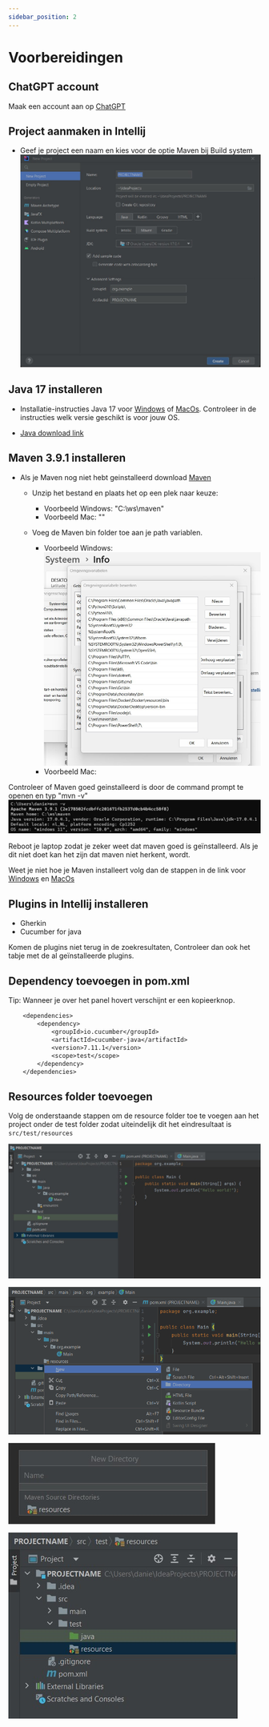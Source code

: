 ```yaml
---
sidebar_position: 2
---
```


# Voorbereidingen

## ChatGPT account

Maak een account aan op [ChatGPT](https://chat.openai.com/)

## Project aanmaken in Intellij

- Geef je project een naam en kies voor de optie Maven bij Build system
  ![project.jpg](project.jpg)

## Java 17 installeren

- Installatie-instructies Java 17 voor [Windows](https://java.tutorials24x7.com/blog/how-to-install-java-17-on-windows)
  of [MacOs](https://www.codejava.net/java-se/install-oracle-jdk-17-on-macos). Controleer in de instructies welk versie
  geschikt is voor jouw OS.

- [Java download link](https://www.oracle.com/java/technologies/javase/jdk17-archive-downloads.html)

## Maven 3.9.1 installeren

- Als je Maven nog niet hebt geinstalleerd
  download [Maven](https://dlcdn.apache.org/maven/maven-3/3.9.1/binaries/apache-maven-3.9.1-bin.zip)
    - Unzip het bestand en plaats het op een plek naar keuze:
        - Voorbeeld Windows: "C:\ws\maven"
        - Voorbeeld Mac: ""

    - Voeg de Maven bin folder toe aan je path variablen.
        - Voorbeeld Windows: ![maven-path.jpg](maven-path.jpg)
        - Voorbeeld Mac:

Controleer of Maven goed geinstalleerd is door de command prompt te openen en typ "mvn -v"
![maven.jpg](maven.jpg)

Reboot je laptop zodat je zeker weet dat maven goed is geïnstalleerd. Als je dit niet doet kan het zijn dat maven niet
herkent, wordt.

Weet je niet hoe je Maven installeert volg dan de stappen in de link
voor [Windows](https://phoenixnap.com/kb/install-maven-windows)
en [MacOs](https://www.digitalocean.com/community/tutorials/install-maven-mac-os)

## Plugins in Intellij installeren

- Gherkin
- Cucumber for java

Komen de plugins niet terug in de zoekresultaten, Controleer dan ook het tabje met de al geïnstalleerde plugins.

## Dependency toevoegen in pom.xml

Tip: Wanneer je over het panel hovert verschijnt er een kopieerknop.

``` 
    <dependencies>
        <dependency>
            <groupId>io.cucumber</groupId>
            <artifactId>cucumber-java</artifactId>
            <version>7.11.1</version>
            <scope>test</scope>
        </dependency>
    </dependencies>
```

## Resources folder toevoegen

Volg de onderstaande stappen om de resource folder toe te voegen aan het project onder de test folder zodat uiteindelijk
dit het eindresultaat is ``` src/test/resources ```

![stap1.jpg](stap1.jpg)

![stap2.png](stap2.png)

![stap3.jpg](stap3.jpg)

![stap4.jpg](stap4.jpg)

